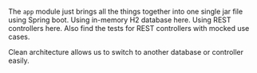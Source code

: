 The `app` module just brings all the things together into one single jar file using Spring boot.
Using in-memory H2 database here.
Using REST controllers here.
Also find the tests for REST controllers with mocked use cases.

Clean architecture allows us to switch to another database or controller easily.